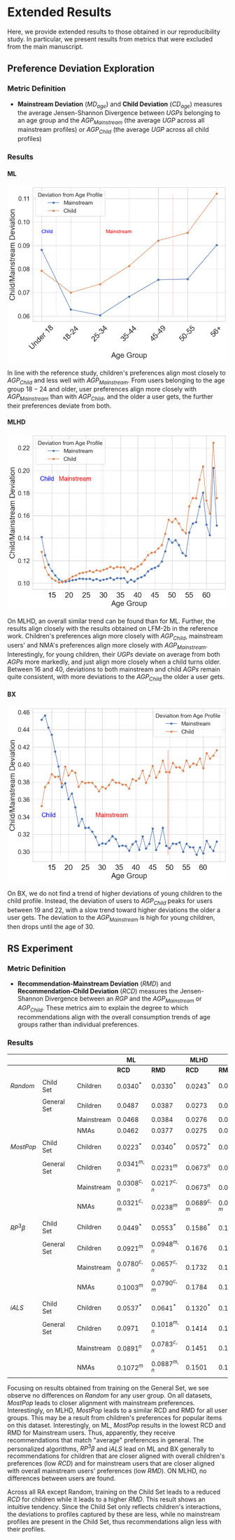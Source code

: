# Extended Results
Here, we provide extended results to those obtained in our reproducibility study. In particular, we present results from metrics that were excluded from the main manuscript.


## Preference Deviation Exploration

### Metric Definition

- **Mainstream Deviation** ($MD_{age}$) and **Child Deviation** ($CD_{age}$) measures the average Jensen-Shannon Divergence between $UGPs$  belonging to an age group and the $AGP_{Mainstream}$ (the average $UGP$ across all mainstream profiles) or $AGP_{Child}$ (the average $UGP$ across all child profiles)

### Results

#### ML
![alt text](child_mainstream_deviation_ml.png)

In line with the reference study, children's preferences align most closely to $AGP_{Child}$ and less well with $AGP_{Mainstream}$. From users belonging to the age group $18-24$ and older, user preferences align more closely with $AGP_{Mainstream}$ than with $AGP_{Child}$, and the older a user gets, the further their preferences deviate from both.

#### MLHD
![alt text](child_mainstream_deviation_mlhd.png)

On MLHD, an overall similar trend can be found than for ML. Further, the results align closely with the results obtained on LFM-2b in the reference work. Children's preferences align more closely with $AGP_{Child}$, mainstream users' and NMA's preferences align more closely with $AGP_{Mainstream}$. Interestingly, for young children, their $UGPs$ deviate on average from both $AGPs$ more markedly, and just align more closely when a child turns older. Between $16$ and $40$, deviations to both mainstream and child $AGPs$ remain quite consistent, with more deviations to the $AGP_{Child}$ the older a user gets. 

#### BX
![alt text](child_mainstream_deviation_bx.png)

On BX, we do not find a trend of higher deviations of young children to the child profile. Instead, the deviation of users to $AGP_{Child}$ peaks for users between $19$ and $22$, with a slow trend toward higher deviations the older a user gets. The deviation to the $AGP_{Mainstream}$ is high for young children, then drops until the age of $30$.

## RS Experiment


### Metric Definition
- **Recommendation-Mainstream Deviation** ($RMD$) and **Recommendation-Child Deviation** ($RCD$) measures the Jensen-Shannon Divergence between an $RGP$ and the $AGP_{Mainstream}$ or $AGP_{Child}$. These metrics aim to explain the degree to which recommendations align with the overall consumption trends of age groups rather than individual preferences.



### Results
|               	|             	|   	|            	| ML             	|                	| MLHD           	|                	| BX             	|                	|
|---------------	|-------------	|---	|------------	|----------------	|----------------	|----------------	|----------------	|----------------	|----------------	|
|               	|             	|   	|            	| **RCD**          	| **RMD**          	| **RCD**          	| **RMD**          	| **RCD**          	| **RMD**          	|
|               	|             	|   	|            	|                	|                	|                	|                	|                	|                	|
| $Random$        	| Child Set   	|   	| Children   	| $0.0340^*$     	| $0.0330^*$     	| $0.0243^{*}$   	| $0.0242$         	| $0.0249^*$     	| $0.0624^*$     	|
|               	|             	|   	|            	|                	|                	|                	|                	|                	|                	|
|               	| General Set 	|   	| Children   	| $0.0487$         	| $0.0387$         	| $0.0273$         	| $0.0238$         	| $0.0759$         	| $0.0228$         	|
|               	|             	|   	| Mainstream 	| $0.0468$         	| $0.0384$       	| $0.0276$         	| $0.0239$         	| $0.0748$         	| $0.0232^{n}$   	|
|               	|             	|   	| NMAs       	| $0.0462$         	| $0.0377$         	| $0.0275$         	| $0.0239$         	| $0.0749$         	| $0.0230^{m}$   	|
|               	|             	|   	|            	|                	|                	|                	|                	|                	|                	|
| $MostPop$       	| Child Set   	|   	| Children   	| $0.0223^*$     	| $0.0340^*$     	| $0.0572^{*}$   	| $0.0723^{*}$   	| $0.0555^*$     	| $0.1614^*$     	|
|               	|             	|   	|            	|                	|                	|                	|                	|                	|                	|
|               	| General Set 	|   	| Children   	| $0.0341^{m,n}$ 	| $0.0231^{m}$   	| $0.0673^{n}$    	| $0.0669^{n}$    	| $0.0993^{n}$   	| $0.0117$         	|
|               	|             	|   	| Mainstream 	| $0.0308^{c,n}$ 	| $0.0217^{c,n}$ 	| $0.0673^{n}$    	| $0.0672^{n}$    	| $0.0988^{n}$   	| $0.0118$         	|
|               	|             	|   	| NMAs       	| $0.0321^{c,m}$ 	| $0.0238^{m}$   	| $0.0689^{c,m}$ 	| $0.0689^{c,m}$ 	| $0.0978^{c,m}$ 	| $0.0113$         	|
|               	|             	|   	|            	|                	|                	|                	|                	|                	|                	|
| $RP^{3}\beta$ 	| Child Set   	|   	| Children   	| $0.0449^*$     	| $0.0553^*$     	| $0.1586^{*}$   	| $0.1685^{*}$   	| $0.0599^*$     	| $0.1201$         	|
|               	|             	|   	|            	|                	|                	|                	|                	|                	|                	|
|               	| General Set 	|   	| Children   	| $0.0921^{m}$   	| $0.0948^{m,n}$ 	| $0.1676$         	| $0.1758$         	| $0.1014^{m,n}$ 	| $0.1120^{m,n}$ 	|
|               	|             	|   	| Mainstream 	| $0.0780^{c,n}$ 	| $0.0657^{c,n}$ 	| $0.1732$         	| $0.1729$         	| $0.1507^{c,n}$ 	| $0.0875^{c}$   	|
|               	|             	|   	| NMAs       	| $0.1003^{m}$   	| $0.0790^{c,m}$ 	| $0.1784$         	| $0.1737$         	| $0.1892^{c,m}$ 	| $0.0938^{c}$   	|
|               	|             	|   	|            	|                	|                	|                	|                	|                	|                	|
| $iALS$          	| Child Set   	|   	| Children   	| $0.0537^*$     	| $0.0641^*$     	| $0.1320^{*}$   	| $0.1414^{*}$   	| $0.0687^*$     	| $0.1359^*$     	|
|               	|             	|   	|            	|                	|                	|                	|                	|                	|                	|
|               	| General Set 	|   	| Children   	| $0.0971$         	| $0.1018^{m,n}$ 	| $0.1414$         	| $0.1483$         	| $0.1005^{m,n}$ 	| $0.0890^{m,n}$ 	|
|               	|             	|   	| Mainstream 	| $0.0891^{n}$   	| $0.0783^{c,n}$ 	| $0.1451$         	| $0.1440$         	| $0.1458^{c,m}$ 	| $0.0674^{c,n}$ 	|
|               	|             	|   	| NMAs       	| $0.1072^{m}$   	| $0.0887^{m,n}$ 	| $0.1501$         	| $0.1446$         	| $0.1844^{c,m}$ 	| $0.0771^{c,m}$ 	|



Focusing on results obtained from training on the General Set, we see observe no differences on _Random_ for any user group. On all datasets, _MostPop_ leads to closer alignment with mainstream preferences. Interestingly, on MLHD, _MostPop_ leads to a similar RCD and RMD for all user groups. This may be a result from children's preferences for popular items on this dataset.  Interestingly, on ML, _MostPop_ results in the lowest RCD and RMD for Mainstream users. Thus, apparently, they receive recommendations that match "average" preferences in general. The personalized algorithms, $RP^3\beta$ and $iALS$ lead on ML and BX generally to recommendations for children that are closer aligned with overall children's preferences (low $RCD$) and for mainstream users that are closer aligned with overall mainstream users' preferences (low $RMD$). ON MLHD, no differences between users are found.

Across all RA except Random, training on the Child Set leads to a reduced $RCD$ for children while it leads to a higher $RMD$. This result shows an intuitive tendency. Since the Child Set only reflects children's interactions, the deviations to profiles captured by these are less, while no mainstream profiles are present in the Child Set, thus recommendations align less with their profiles.